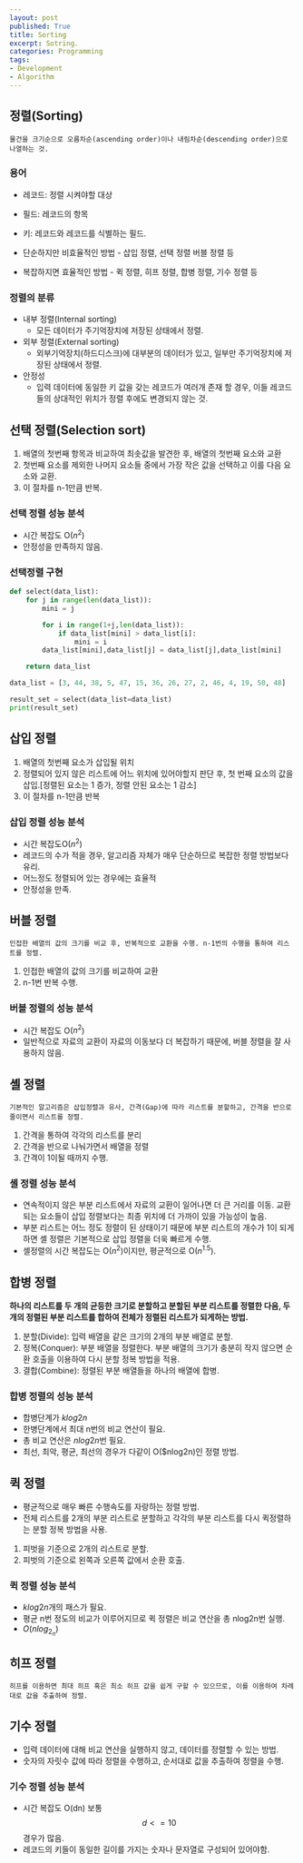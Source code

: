 ```yaml
---
layout: post
published: True
title: Sorting
excerpt: Sotring.
categories: Programming
tags: 
- Development
- Algorithm
---
```



## 정렬(Sorting)
	물건을 크기순으로 오름차순(ascending order)이나 내림차순(descending order)으로 나열하는 것.

### 용어
- 레코드:
	정렬 시켜야할 대상
- 필드:
	레코드의 항목
- 키:
	레코드와 레코드를 식별하는 필드.

- 단순하지만 비효율적인 방법 - 삽입 정렬, 선택 정렬 버블 정렬 등
- 복잡하지면 효율적인 방법 - 퀵 정렬, 히프 정렬, 합병 정렬, 기수 정렬 등

### 정렬의 분류
- 내부 정렬(Internal sorting)
	- 모든 데이터가 주기억장치에 저장된 상태에서 정렬.
- 외부 정렬(External sorting)
	- 외부기억장치(하드디스크)에 대부분의 데이터가 있고, 일부만 주기억장치에 저장된 상태에서 정렬.
- 안정성
	- 입력 데이터에 동일한 키 값을 갖는 레코드가 여러개 존재 할 경우, 이들 레코드들의 상대적인 위치가 정렬 후에도 변경되지 않는 것.

## 선택 정렬(Selection sort)
1. 배열의 첫번째 항목과 비교하여 최솟값을 발견한 후, 배열의 첫번째 요소와 교환
2. 첫번째 요소를 제외한 나머지 요소들 중에서 가장 작은 값을 선택하고 이를 다음 요소와 교환.
3. 이 절차를 n-1만큼 반복.

### 선택 정렬 성능 분석
- 시간 복잡도 O($n^2$)
- 안정성을 만족하지 않음.

### 선택정렬 구현

``` python
def select(data_list):
    for j in range(len(data_list)):
        mini = j

        for i in range(1+j,len(data_list)):
            if data_list[mini] > data_list[i]:
                mini = i
        data_list[mini],data_list[j] = data_list[j],data_list[mini]

    return data_list

data_list = [3, 44, 38, 5, 47, 15, 36, 26, 27, 2, 46, 4, 19, 50, 48]

result_set = select(data_list=data_list)
print(result_set)

```
## 삽입 정렬
1. 배열의 첫번째 요소가 삽입될 위치
2. 정렬되어 있지 않은 리스트에 어느 위치에 있어야할지 판단 후, 첫 번째 요소의 값을 삽입.[정렬된 요소는 1 증가, 정렬 안된 요소는 1 감소]
3. 이 절차를 n-1만큼 반복

### 삽입 정렬 성능 분석
- 시간 복잡도O($n^2$)
- 레코드의 수가 적을 경우, 알고리즘 자체가 매우 단순하므로 복잡한 정렬 방법보다 유리.
- 어느정도 정렬되어 있는 경우에는 효율적
- 안정성을 만족.

## 버블 정렬
	인접한 배열의 값의 크기를 비교 후, 반복적으로 교환을 수행. n-1번의 수행을 통하여 리스트를 정렬.

1. 인접한 배열의 값의 크기를 비교하여 교환
2. n-1번 반복 수행.

### 버블 정렬의 성능 분석
- 시간 복잡도 O($n^2$)
- 일반적으로 자료의 교환이 자료의 이동보다 더 복잡하기 때문에, 버블 정렬을 잘 사용하지 않음.

## 셸 정렬
	기본적인 알고리즘은 삽입정렬과 유사, 간격(Gap)에 따라 리스트를 분할하고, 간격을 반으로 줄이면서 리스트를 정렬.
1. 간격을 통하여 각각의 리스트를 분리
2. 간격을 반으로 나눠가면서 배열을 정렬
3. 간격이 1이될 때까지 수행.

### 셸 정렬 성능 분석
- 연속적이지 않은 부분 리스트에서 자료의 교환이 일어나면 더 큰 거리를 이동.
교환 되는 요소들이 삽입 정렬보다는 최종 위치에 더 가까이 있을 가능성이 높음.
- 부분 리스트는 어느 정도 정렬이 된 상태이기 때문에 부분 리스트의 개수가 1이 되게하면 셸 정렬은 기본적으로 삽입 정렬을 더욱 빠르게 수행.
- 셸정렬의 시간 복잡도는 O($n^2$)이지만, 평균적으로 O($n^1.5$).

## 합병 정렬
**하나의 리스트를 두 개의 균등한 크기로 분할하고 분할된 부분 리스트를 정렬한 다음, 두 개의 정렬된 부분 리스트를 합하여 전체가 정렬된 리스트가 되게하는 방법.**
	
1. 분할(Divide): 입력 배열을 같은 크기의 2개의 부분 배열로 분할.
2. 정복(Conquer): 부분 배열을 정렬한다. 부분 배열의 크기가 충분히 작지 않으면 순환 호출을 이용하여 다시 분할 정복 방법을 적용.
3. 결합(Combine): 정렬된 부분 배열들을 하나의 배열에 합병.

### 합병 정렬의 성능 분석
- 합병단계가 $klog2n$
- 한병단계에서 최대 n번의 비교 연산이 필요.
- 총 비교 연산은 $nlog2n$번 필요.
- 최선, 최악, 평균, 최선의 경우가 다같이 O($nlog2n)인 정렬 방법.

## 퀵 정렬
- 평균적으로 매우 빠른 수행속도를 자랑하는 정렬 방법.
- 전체 리스트를 2개의 부분 리스트로 분할하고 각각의 부분 리스트를 다시 퀵정렬하는 분할 정복 방법을 사용.


1. 피벗을 기준으로 2개의 리스트로 분할.
2. 피벗의 기준으로 왼쪽과 오른쪽 값에서 순환 호출.

### 퀵 정렬 성능 분석
- $klog2n$개의 패스가 필요.
- 평균 n번 정도의 비교가 이루어지므로 퀵 정렬은 비교 연산을 총 nlog2n번 실행.
- $O(nlog_2_n)$

## 히프 정렬
	히프를 이용하면 최대 히프 혹은 최소 히프 값을 쉽게 구할 수 있으므로, 이를 이용하여 차례대로 값을 추출하여 정렬.

## 기수 정렬
- 입력 데이터에 대해 비교 연산을 실행하지 않고, 데이터를 정렬할 수 있는 방법.
- 숫자의 자릿수 값에 따라 정렬을 수행하고, 순서대로 값을 추출하여 정렬을 수행.

### 기수 정렬 성능 분석
- 시간 복잡도 O(dn)
보통 $$d<=10$$경우가 많음.
- 레코드의 키들이 동일한 길이를 가지는 숫자나 문자열로 구성되어 있어야함.

